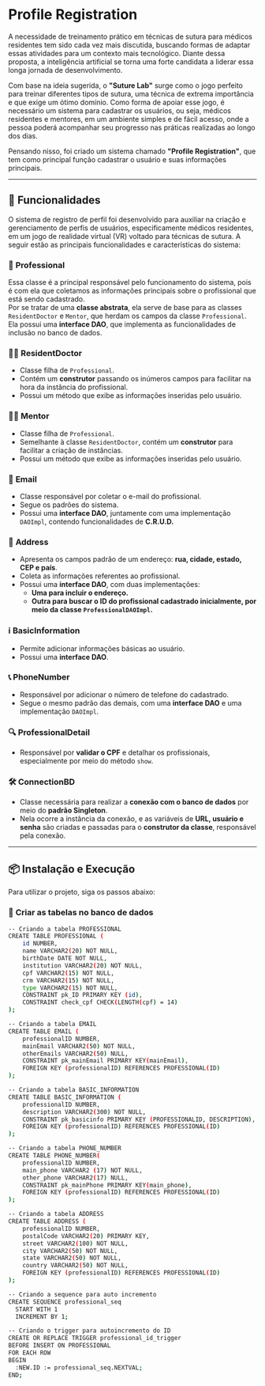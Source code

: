 # Profile Registration

A necessidade de treinamento prático em técnicas de sutura para médicos residentes tem sido cada vez mais discutida, buscando formas de adaptar essas atividades para um contexto mais tecnológico. Diante dessa proposta, a inteligência artificial se torna uma forte candidata a liderar essa longa jornada de desenvolvimento.  

Com base na ideia sugerida, o **"Suture Lab"** surge como o jogo perfeito para treinar diferentes tipos de sutura, uma técnica de extrema importância e que exige um ótimo domínio. Como forma de apoiar esse jogo, é necessário um sistema para cadastrar os usuários, ou seja, médicos residentes e mentores, em um ambiente simples e de fácil acesso, onde a pessoa poderá acompanhar seu progresso nas práticas realizadas ao longo dos dias.  

Pensando nisso, foi criado um sistema chamado **"Profile Registration"**, que tem como principal função cadastrar o usuário e suas informações principais.  

---

## 🚀 Funcionalidades  

O sistema de registro de perfil foi desenvolvido para auxiliar na criação e gerenciamento de perfis de usuários, especificamente médicos residentes, em um jogo de realidade virtual (VR) voltado para técnicas de sutura. A seguir estão as principais funcionalidades e características do sistema:  

### 🏥 **Professional**  

Essa classe é a principal responsável pelo funcionamento do sistema, pois é com ela que coletamos as informações principais sobre o profissional que está sendo cadastrado.  
Por se tratar de uma **classe abstrata**, ela serve de base para as classes `ResidentDoctor` e `Mentor`, que herdam os campos da classe `Professional`.  
Ela possui uma **interface DAO**, que implementa as funcionalidades de inclusão no banco de dados.  

### 👨‍⚕️ **ResidentDoctor**  

- Classe filha de `Professional`.  
- Contém um **construtor** passando os inúmeros campos para facilitar na hora da instância do profissional.  
- Possui um método que exibe as informações inseridas pelo usuário.  

### 🧑‍🏫 **Mentor**  

- Classe filha de `Professional`.  
- Semelhante à classe `ResidentDoctor`, contém um **construtor** para facilitar a criação de instâncias.  
- Possui um método que exibe as informações inseridas pelo usuário.  

### 📧 **Email**  

- Classe responsável por coletar o e-mail do profissional.  
- Segue os padrões do sistema.  
- Possui uma **interface DAO**, juntamente com uma implementação `DAOImpl`, contendo funcionalidades de **C.R.U.D.**  

### 📍 **Address**  

- Apresenta os campos padrão de um endereço: **rua, cidade, estado, CEP e país**.  
- Coleta as informações referentes ao profissional.  
- Possui uma **interface DAO**, com duas implementações:  
  - **Uma para incluir o endereço.**  
  - **Outra para buscar o ID do profissional cadastrado inicialmente, por meio da classe `ProfessionalDAOImpl`.**  

### ℹ️ **BasicInformation**  

- Permite adicionar informações básicas ao usuário.  
- Possui uma **interface DAO**.  

### 📞 **PhoneNumber**  

- Responsável por adicionar o número de telefone do cadastrado.  
- Segue o mesmo padrão das demais, com uma **interface DAO** e uma implementação `DAOImpl`.  

### 🔍 **ProfessionalDetail**  

- Responsável por **validar o CPF** e detalhar os profissionais, especialmente por meio do método `show`.  

### 🛠 **ConnectionBD**  

- Classe necessária para realizar a **conexão com o banco de dados** por meio do **padrão Singleton**.  
- Nela ocorre a instância da conexão, e as variáveis de **URL, usuário e senha** são criadas e passadas para o **construtor da classe**, responsável pela conexão.  

---

## 📦 **Instalação e Execução**  

Para utilizar o projeto, siga os passos abaixo:  

### 🔹 **Criar as tabelas no banco de dados**
```sh
-- Criando a tabela PROFESSIONAL
CREATE TABLE PROFESSIONAL (
    id NUMBER, 
    name VARCHAR2(20) NOT NULL,
    birthDate DATE NOT NULL,
    institution VARCHAR2(20) NOT NULL,
    cpf VARCHAR2(15) NOT NULL,
    crm VARCHAR2(15) NOT NULL,
    type VARCHAR2(15) NOT NULL,
    CONSTRAINT pk_ID PRIMARY KEY (id),
    CONSTRAINT check_cpf CHECK(LENGTH(cpf) = 14)
);

-- Criando a tabela EMAIL
CREATE TABLE EMAIL (
    professionalID NUMBER,
    mainEmail VARCHAR2(50) NOT NULL,
    otherEmails VARCHAR2(50) NULL,
    CONSTRAINT pk_mainEmail PRIMARY KEY(mainEmail),
    FOREIGN KEY (professionalID) REFERENCES PROFESSIONAL(ID)
);

-- Criando a tabela BASIC_INFORMATION
CREATE TABLE BASIC_INFORMATION (
    professionalID NUMBER,
    description VARCHAR2(300) NOT NULL,
    CONSTRAINT pk_basicinfo PRIMARY KEY (PROFESSIONALID, DESCRIPTION),
    FOREIGN KEY (professionalID) REFERENCES PROFESSIONAL(ID)
);

-- Criando a tabela PHONE_NUMBER
CREATE TABLE PHONE_NUMBER(
    professionalID NUMBER,
    main_phone VARCHAR2 (17) NOT NULL,
    other_phone VARCHAR2(17) NULL,
    CONSTRAINT pk_mainPhone PRIMARY KEY(main_phone),
    FOREIGN KEY (professionalID) REFERENCES PROFESSIONAL(ID)
);

-- Criando a tabela ADDRESS
CREATE TABLE ADDRESS (
    professionalID NUMBER,
    postalCode VARCHAR2(20) PRIMARY KEY,
    street VARCHAR2(100) NOT NULL,
    city VARCHAR2(50) NOT NULL,
    state VARCHAR2(50) NOT NULL,
    country VARCHAR2(50) NOT NULL,
    FOREIGN KEY (professionalID) REFERENCES PROFESSIONAL(ID)
);

-- Criando a sequence para auto incremento
CREATE SEQUENCE professional_seq
  START WITH 1
  INCREMENT BY 1;

-- Criando o trigger para autoincremento do ID
CREATE OR REPLACE TRIGGER professional_id_trigger
BEFORE INSERT ON PROFESSIONAL
FOR EACH ROW
BEGIN
  :NEW.ID := professional_seq.NEXTVAL;
END;

